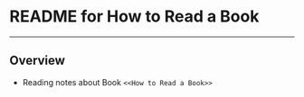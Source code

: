 # **README for How to Read a Book**
***


## **Overview**
 * Reading notes about Book `<<How to Read a Book>>`
